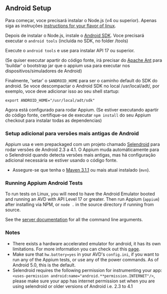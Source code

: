 ## Android Setup

Para começar, voce precisará instalar o Node.js (v4 ou superior). Apenas
siga as instruções [instructions for your flavor of linux](https://github.com/joyent/node/wiki/Installing-Node.js-via-package-manager).

Depois de instalar o Node.js, instale o [Android SDK](http://developer.android.com/sdk/index.html).
Voce precisará executar o `android tools` (incluída no SDK, no folder /tools)

Execute o `android tools` e use para instalar API 17 ou superior.

(Se quiser executar apartir do código fonte, irá precisar do [Apache Ant](http://ant.apache.org/) para 'buildar' o bootstrap jar que o appium usa para executar nos dispositivos/simuladores de Android)

Finalmente, 'setar' o `$ANDROID_HOME` para ser o caminho default do SDK do android. Se voce descompactar o
Android SDK no local /usr/local/adt/, por exemplo, voce deve adicionar isso ao seu
shell startup:

    export ANDROID_HOME="/usr/local/adt/sdk"

Agora está configurado para rodar Appium. (Se estiver executando apartir do código fonte, certifique-se de executar `npm install` do seu Appium checkout para instalar todas as
dependencias)

### Setup adicional para versões mais antigas de Android

Appium usa e vem prepackaged com um projeto chamado [Selendroid](https://selendroid.io) para rodar versões de 
Android 2.3 a 4.1.  O Appium muda automáticamente para o Selendroid quando
detecta versões mais antigas, mas há configuração adicional necessária se 
estiver usando o código fonte.

* Assegure-se que tenha o [Maven 3.1.1](http://maven.apache.org/download.cgi) ou
  mais atual instalado (`mvn`).

### Running Appium Android Tests

To run tests on Linux, you will need to have the Android Emulator booted and
running an AVD with API Level 17 or greater. Then run Appium (`appium`) after
installing via NPM, or `node .` in the source directory if running from source.

See the [server documentation](/docs/en/writing-running-appium/server-args.md) for all the command line arguments.

### Notes

* There exists a hardware accelerated emulator for android, it has its own
  limitations. For more information you can check out this
  [page](/docs/en/appium-setup/android-hax-emulator.md).
* Make sure that `hw.battery=yes` in your AVD's `config.ini`, if you want to
  run any of the Appium tests, or use any of the power commands. As of Android 5.0, this is the default.
* Selendroid requires the following permission for instrumenting your app:
  `<uses-permission android:name="android.**permission.INTERNET"/>`,
  please make sure your app has internet permission set when you are using selendroid or older versions of Android i.e. 2.3 to 4.1
